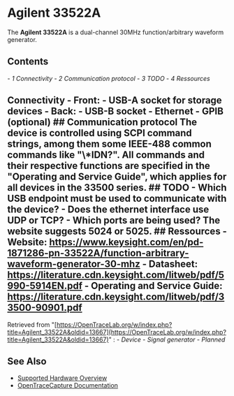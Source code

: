 # Agilent 33522A
The **Agilent 33522A** is a dual-channel 30MHz function/arbitrary waveform generator.
## Contents
\- *1 Connectivity* \- *2 Communication protocol* \- *3 TODO* \- *4 Ressources*
## Connectivity \- Front: \- USB-A socket for storage devices \- Back: \- USB-B socket \- Ethernet \- GPIB (optional) ## Communication protocol The device is controlled using SCPI command strings, among them some IEEE-488 common commands like "\\*IDN?". All commands and their respective functions are specified in the "Operating and Service Guide", which applies for all devices in the 33500 series. ## TODO \- Which USB endpoint must be used to communicate with the device? \- Does the ethernet interface use UDP or TCP? \- Which ports are being used? The website suggests 5024 or 5025. ## Ressources \- Website: <https://www.keysight.com/en/pd-1871286-pn-33522A/function-arbitrary-waveform-generator-30-mhz> \- Datasheet: <https://literature.cdn.keysight.com/litweb/pdf/5990-5914EN.pdf> \- Operating and Service Guide: <https://literature.cdn.keysight.com/litweb/pdf/33500-90901.pdf>
Retrieved from "[https://OpenTraceLab.org/w/index.php?title=Agilent_33522A&oldid=13667](https://OpenTraceLab.org/w/index.php?title=Agilent_33522A&oldid=13667)"
: \- *Device* \- *Signal generator* \- *Planned*
## See Also
- [Supported Hardware Overview](../supported-hardware.md)
- [OpenTraceCapture Documentation](../../opentracecapture/overview.md)
